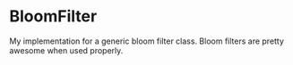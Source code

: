 # BloomFilter
My implementation for a generic bloom filter class. Bloom filters are pretty awesome when used properly.

